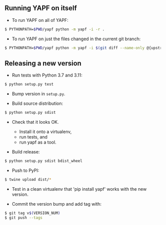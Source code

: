 ## Running YAPF on itself

- To run YAPF on all of YAPF:

```bash
$ PYTHONPATH=$PWD/yapf python -m yapf -i -r .
```

- To run YAPF on just the files changed in the current git branch:

```bash
$ PYTHONPATH=$PWD/yapf python -m yapf -i $(git diff --name-only @{upstream})
```

## Releasing a new version

- Run tests with Python 3.7 and 3.11:

```bash
$ python setup.py test
```

- Bump version in `setup.py`.

- Build source distribution:

```bash
$ python setup.py sdist
```

- Check that it looks OK.
  - Install it onto a virtualenv,
  - run tests, and
  - run yapf as a tool.

- Build release:

```bash
$ python setup.py sdist bdist_wheel
```

- Push to PyPI:

```bash
$ twine upload dist/*
```

- Test in a clean virtualenv that 'pip install yapf' works with the new
  version.

- Commit the version bump and add tag with:

```bash
$ git tag v$(VERSION_NUM)
$ git push --tags
```
